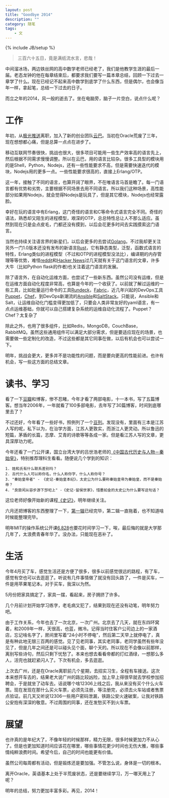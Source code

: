 ```yaml
---
layout: post
title: "Goodbye 2014"
description: ""
category: 随笔
tags: 
    - 文
---
```

{% include JB/setup %}

>    三百六十五日，竟是满纸流水言，悲哉！

中间溜冰场，两边铁丝网的高中数学老师已经老了，我们是他教学生涯的最后一届。老态龙钟的他在每章结束后，都要求我们要写一篇本章总结，回顾一下过去一章学了什么。现在已经记不起来高中数学到底学了什么东西，但是偶尔，也会像当年一样，拿起笔，总结一下过去的日子。

而立之年的2014，风一般的逝去了。坐在电脑旁，脑子一片空白，说点什么呢？

# 工作

年初，从[极光推送](http://jpush.cn/)离职，加入了新的创业团队[云巴](yunba.io)。当初在Oracle荒废了三年，现在想想都心痛，但是总算一点点在进步了。

移动互联网节奏很快，挑战也很大，很多项目可能用一些生产效率高的语言先上，然后根据不同需求慢慢调整。所以在云巴，用的语言比较杂。很多工具型的模块用的是Shell，Python，Nodejs，还有一些性能要求不高，但是需要快速迭代的模块，Nodejs用的更多一点。一些性能要求很高的，直接上Erlang/OTP。

这一年，接触了不同的语言，也算开阔了眼界，不在唯语言马首是瞻了。每一门语言都有优势和劣势，主要根据不同场景去用不同语言。所以我们这种场景，高性能部分如果用Nodejs，就会觉得Nodejs是玩具了，但是其它模块，Nodejs也经常露脸。

幸好在玩的语言中有Erlang，这门奇怪的语言和C等命令式语言完全不同。奇怪的语法，熟悉却又陌生的进程模型，艰深的OTP，总总特性总让人不那么适应。虽然到现在只是会点皮毛，门都还没有摸到，以后会花更多时间去实践摸索这门语言。

当然也持续关注语言界的新星们，以后会更多的去尝试[Golang](https://golang.org/)。不过我却更关注另外一门1.0版本还没有发布的新语言[Rust](rust-lang.org)，它有静态类型，泛型，函数式语言的特性，Erlang类似的进程模型（不过和OTP的进程模型没法比），编译期的内存管理等等优势，难怪[reddit](reddit.com/r/programming)和[Hacker News](https://news.ycombinator.com)过几天就有关于这门语言的文章，许多大牛（比如Python flask的作者)也关注着这门语言的发展。

除了语言外，在自动化运维方面，也尝试了一些新东西。虽然公司没有运维，但是在运维方面自动化程度非常高，也算是今年的一个收获了。以前就了解过运维的一些工具，比如批量运行命令的工具[Rundeck](https://github.com/rundeck/rundeck)，[Fabric](http://www.fabfile.org/)，近几年兴起的DevOps工具[Puppet](http://puppetlabs.com/)，[Chef](https://www.chef.io/)，到DevOps新潮流的[Ansible](ansible.com)和[SaltStack](http://www.saltstack.com/)。只能说，Ansible和Salt，让运维自动化门槛变得更加低了，只要会人类非常友好的yaml语言，有一点点运维基础，你就可以自己搭建复杂系统的运维自动化流程了。Puppet？Chef？太复杂了

除此之外，也用了很多组件，比如Redis，MongoDB，CouchBase，RabbitMQ。虽然这些通用组件可以满足大部分需求，但是要适应现在的场景，也需要做一些定制化的改造，不过这些都是其它同事在做，以后有机会也可以尝试一下。

明年，挑战会更大，更多并不是功能性的问题，而是要向更高的性能前进。也许有机会，写一些这方面的总结文章。

# 读书、学习

看了一下[豆瓣](http://www.douban.com/)和博客，惨不忍睹，今年才看了两部电影，十一本书，写了五篇博客。想当年2006年，一年就看了100多部电影，去年写了30篇博客，时间到底哪里去了？

不过还好，今年看了一些好书，照例列了一个[豆列](http://www.douban.com/doulist/4142261/)。发现没有，里面有三本是江苏人写的呢，私下以为，在治学方面，江苏人更敦实，而浙江人更灵动。所以鲁迅的短篇，茅盾的长篇，志摩、艾青的诗歌等等各成一家。但是看江苏人写的文章，更具深厚功力呢。

今年还看了一门公开课，国立台湾大学的吕世浩老师的[《中国古代历史与人物－秦始皇》](https://www.coursera.org/course/chinesehistory)，特别推荐理科生看看。随便说几个学到的知识：

    1. 姓和氏有什么联系差别吗？
    2. 古代什么人可以称你名，什么人称你字，什么人称你号？
    3. "秦始皇帝者" - 《史记·秦始皇本纪》，太史公为什么要称秦始皇帝为秦始皇，而不是秦始帝？
    4. "良尝闲从容步游下邳圯上" -《史记·留侯世家》，惜墨如金的太史公为什么要写这句话？

这位老师好像开始新的课程[《史记》](https://www.coursera.org/course/shiji)，明年继续关注。

六月还把博客的东西整理了一下，[第一辑](http://linbo.github.io/books/poem/poems.pdf)已经完毕，第二辑一直拖着，也不知道啥时候能整理完毕。

明年MIT的操作系统公开课[6.828](http://pdos.csail.mit.edu/6.828/2014/index.html)也要花时间学习一下，唉，最后悔的就是大学那几年了，太浪费青春年华了。没办法，只能现在恶补了。

# 生活

今年4月买了车，感觉生活还是方便了很多，很多以前感觉很远的路程，有了车，感觉有空也可以去逛逛了。听说有几件事情做了就没有回头路了，一件是买车，一件是用苹果笔记本。对于买车，我深以为然。

5月份把家具搞定了，家具一摆，看起来，房子拥挤了许多。

几个月前计划开始学习练字，老毛病又犯了，结果到现在还没有动笔，明年努力吧。

由于工作关系，今年也去了一次北京，一次广州。北京去了几天，就在东四环窝着，和2009年一样，天很高，也蓝，微冷。记得当时住客户公司边上的一家酒店，忘记啥名字了，房间里写着“24小时不停电”，然后第二天早上就停电了，真是有种此地无银三百两的感觉。见了见老同事，其实老同事，老同学虽然有些年没见了，但是几年之间还是可以碰头见个面，聊个天的。所以现在不会像以前那样，离别写些诗句，然后只剩下忧愁了。本来也想去看看帝都的灯红酒绿，一想那么多人，活完也就赶紧闪人了。下次有机会，多去逛逛。

上次去广州，还是在Oracle离职前几个星期，去招实习生，全程有车接送。这次本来想开车去的，结果老大说广州的路比较凶险，加上早上得很早就去学校参加招聘会，于是就坐了动车去。话说哪个啥12306上线之后，我从来没有买个什么火车票。现在发现在那什么买火车票，必须先注册，等注册完，必须去火车站或者售票点验证。前几天又听说12306一些用户密码泄漏，铁路公安火速破案，让我对铁路公安抱有深深的敬意。不过周围的同事，还在发愁买不到火车票。

# 展望
也许真的是年纪大了，不像年轻的时候那样，精力无限，很多时候更加力不从心了。但是也更加知道时间应该花在哪里，哪些事情花更少时间也无伤大雅，哪些事情纯粹浪费时间。希望今后，自己的时间也能更有价值。

虽然公司每周都有活动，但是锻炼还是要加强。不管怎么说，身体是一切的根本。

离开Oracle，英语基本上处于半荒废状态，还是要继续学习，万一哪天用上了呢？

明年的总结，努力更加丰富多彩。再见，2014！
